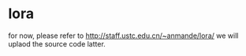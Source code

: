 # lora
for now, please refer to  http://staff.ustc.edu.cn/~anmande/lora/
we will uplaod the source code latter.
